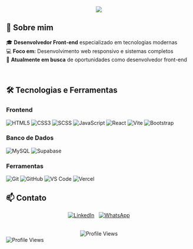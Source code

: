 
<br>

<div align="center">
  <img src="https://readme-typing-svg.herokuapp.com/?lines=Rafael+Martins&center=true&size=35&color=58A6FF&font=Fira%20Code&weight=600&pause=1000&repeat=false&width=600&height=70">
</div>

## 👋 Sobre mim
🎓 **Desenvolvedor Front-end** especializado em tecnologias modernas  
💻 **Foco em:** Desenvolvimento web responsivo e sistemas completos  
🚀 **Atualmente em busca** de oportunidades como desenvolvedor front-end

<br>

## 🛠️ Tecnologias e Ferramentas

### **Frontend**
<div>
  <img src="https://img.shields.io/badge/HTML5-E34F26?style=for-the-badge&logo=html5&logoColor=white" alt="HTML5"/>
  <img src="https://img.shields.io/badge/CSS3-1572B6?style=for-the-badge&logo=css3&logoColor=white" alt="CSS3"/>
  <img src="https://img.shields.io/badge/SCSS-CC6699?style=for-the-badge&logo=sass&logoColor=white" alt="SCSS"/>
  <img src="https://img.shields.io/badge/JavaScript-F7DF1E?style=for-the-badge&logo=javascript&logoColor=black" alt="JavaScript"/>
  <img src="https://img.shields.io/badge/React-20232A?style=for-the-badge&logo=react&logoColor=61DAFB" alt="React"/>
  <img src="https://img.shields.io/badge/Vite-646CFF?style=for-the-badge&logo=vite&logoColor=white" alt="Vite"/>
  <img src="https://img.shields.io/badge/Bootstrap-7952B3?style=for-the-badge&logo=bootstrap&logoColor=white" alt="Bootstrap"/>
</div>

### **Banco de Dados**
<div>
  <img src="https://img.shields.io/badge/MySQL-00000F?style=for-the-badge&logo=mysql&logoColor=white" alt="MySQL"/>
  <img src="https://img.shields.io/badge/Supabase-3ECF8E?style=for-the-badge&logo=supabase&logoColor=white" alt="Supabase"/>
</div>

### **Ferramentas**
<div>
  <img src="https://img.shields.io/badge/Git-E34C26?style=for-the-badge&logo=git&logoColor=white" alt="Git"/>
  <img src="https://img.shields.io/badge/GitHub-100000?style=for-the-badge&logo=github&logoColor=white" alt="GitHub"/>
  <img src="https://img.shields.io/badge/VS_Code-0078D4?style=for-the-badge&logo=visual%20studio%20code&logoColor=white" alt="VS Code"/>
  <img src="https://img.shields.io/badge/Vercel-000000?style=for-the-badge&logo=vercel&logoColor=white" alt="Vercel"/>
  
<br>

## 📫 Contato

<div style="display: flex; justify-content: center; flex-wrap: wrap; gap: 12px; margin-bottom: 16px;">
  <a href="https://www.linkedin.com/in/r4f4ellmartinss/" target="_blank">
    <img src="https://img.shields.io/badge/LinkedIn-0077B5?style=for-the-badge&logo=linkedin&logoColor=white" alt="LinkedIn"/>
  </a>
  <a href="https://wa.me/5575981867371" target="_blank">
    <img src="https://img.shields.io/badge/WhatsApp-25D366?style=for-the-badge&logo=whatsapp&logoColor=white" alt="WhatsApp"/>
  </a>
</div>

<br>

<div align="center">
  <img src="https://komarev.com/ghpvc/?username=r4f4ell&color=brightgreen&style=for-the-badge&label=Visualizações" alt="Profile Views"/>
</div>
  <img src="https://komarev.com/ghpvc/?username=r4f4ell&color=brightgreen&style=for-the-badge&label=Visualizações" alt="Profile Views"/>
</div>
